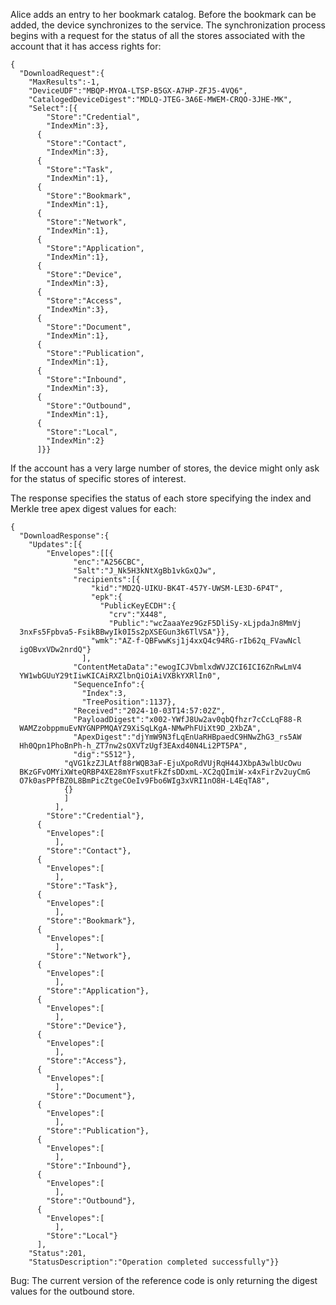 
Alice adds an entry to her bookmark catalog. Before the bookmark can be 
added, the device synchronizes to the service. The synchronization process
begins with a request for the status of all the stores associated with the 
account that it has access rights for:


~~~~
{
  "DownloadRequest":{
    "MaxResults":-1,
    "DeviceUDF":"MBQP-MYOA-LTSP-B5GX-A7HP-ZFJ5-4VQ6",
    "CatalogedDeviceDigest":"MDLQ-JTEG-3A6E-MWEM-CRQO-3JHE-MK",
    "Select":[{
        "Store":"Credential",
        "IndexMin":3},
      {
        "Store":"Contact",
        "IndexMin":3},
      {
        "Store":"Task",
        "IndexMin":1},
      {
        "Store":"Bookmark",
        "IndexMin":1},
      {
        "Store":"Network",
        "IndexMin":1},
      {
        "Store":"Application",
        "IndexMin":1},
      {
        "Store":"Device",
        "IndexMin":3},
      {
        "Store":"Access",
        "IndexMin":3},
      {
        "Store":"Document",
        "IndexMin":1},
      {
        "Store":"Publication",
        "IndexMin":1},
      {
        "Store":"Inbound",
        "IndexMin":3},
      {
        "Store":"Outbound",
        "IndexMin":1},
      {
        "Store":"Local",
        "IndexMin":2}
      ]}}
~~~~


If the account has a very large number of stores, the device might only 
ask for the status of specific stores of interest.

The response specifies the status of each store specifying the index and
Merkle tree apex digest values for each:


~~~~
{
  "DownloadResponse":{
    "Updates":[{
        "Envelopes":[[{
              "enc":"A256CBC",
              "Salt":"J_Nk5H3kNtXgBb1vkGxQJw",
              "recipients":[{
                  "kid":"MD2Q-UIKU-BK4T-457Y-UWSM-LE3D-6P4T",
                  "epk":{
                    "PublicKeyECDH":{
                      "crv":"X448",
                      "Public":"wcZaaaYez9GzF5DliSy-xLjpdaJn8MmVj
  3nxFs5Fpbva5-FsikBBwyIk0I5s2pXSEGun3k6TlVSA"}},
                  "wmk":"AZ-f-QBFwwKsj1j4xxQ4c94RG-rIb62q_FVawNcl
  igOBvxVDw2nrdQ"}
                ],
              "ContentMetaData":"ewogICJVbmlxdWVJZCI6ICI6ZnRwLmV4
  YW1wbGUuY29tIiwKICAiRXZlbnQiOiAiVXBkYXRlIn0",
              "SequenceInfo":{
                "Index":3,
                "TreePosition":1137},
              "Received":"2024-10-03T14:57:02Z",
              "PayloadDigest":"x002-YWfJ8Uw2av0qbQfhzr7cCcLqF88-R
  WAMZzobppmuEvNYGNPPMQAYZ9XiSqLKgA-NMwPhFUiXt9D_2XbZA",
              "ApexDigest":"djYmW9N3fLqEnUaRHBpaedC9HNwZhG3_rs5AW
  Hh0Qpn1PhoBnPh-h_ZT7nw2sOXVTzUgf3EAxd40N4Li2PT5PA",
              "dig":"S512"},
            "qVG1kzZJLAtf88rWQB3aF-EjuXpoRdVUjRqH44JXbpA3wlbUcOwu
  BKzGFvOMYiXWteQRBP4XE28mYFsxutFkZfsDDxmL-XC2qQImiW-x4xFirZv2uyCmG
  O7k0asPPfBZ0L8BmPicZtgeCOeIv9Fbo6WIg3xVRI1nO8H-L4EqTA8",
            {}
            ]
          ],
        "Store":"Credential"},
      {
        "Envelopes":[
          ],
        "Store":"Contact"},
      {
        "Envelopes":[
          ],
        "Store":"Task"},
      {
        "Envelopes":[
          ],
        "Store":"Bookmark"},
      {
        "Envelopes":[
          ],
        "Store":"Network"},
      {
        "Envelopes":[
          ],
        "Store":"Application"},
      {
        "Envelopes":[
          ],
        "Store":"Device"},
      {
        "Envelopes":[
          ],
        "Store":"Access"},
      {
        "Envelopes":[
          ],
        "Store":"Document"},
      {
        "Envelopes":[
          ],
        "Store":"Publication"},
      {
        "Envelopes":[
          ],
        "Store":"Inbound"},
      {
        "Envelopes":[
          ],
        "Store":"Outbound"},
      {
        "Envelopes":[
          ],
        "Store":"Local"}
      ],
    "Status":201,
    "StatusDescription":"Operation completed successfully"}}
~~~~


Bug: The current version of the reference code is only returning the digest 
values for the outbound store.

